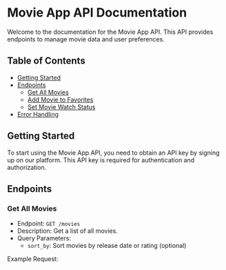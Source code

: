 # Movie App API Documentation

Welcome to the documentation for the Movie App API. This API provides endpoints to manage movie data and user preferences.

## Table of Contents

- [Getting Started](#getting-started)
- [Endpoints](#endpoints)
  - [Get All Movies](#get-all-movies)
  - [Add Movie to Favorites](#add-movie-to-favorites)
  - [Set Movie Watch Status](#set-movie-watch-status)
- [Error Handling](#error-handling)

## Getting Started

To start using the Movie App API, you need to obtain an API key by signing up on our platform. This API key is required for authentication and authorization.

## Endpoints

### Get All Movies

- Endpoint: `GET /movies`
- Description: Get a list of all movies.
- Query Parameters:
  - `sort_by`: Sort movies by release date or rating (optional)

Example Request:
